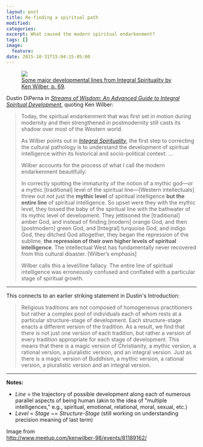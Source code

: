 ```yaml
---
layout: post
title: Re-finding a spiritual path
modified:
categories: 
excerpt: What caused the modern spiritual endarkenment?
tags: []
image:
  feature:
date: 2015-10-31T15:04:15-05:00
---
```


<figure>
	<a href="http://www.meetup.com/kenwilber-98/events/81189162/"><img src="https://lh3.googleusercontent.com/sAa51jMYhrvQDdl57bKJkA27JULekNJKrOYG7-FXg6Q3xwXwW9nuBDLI_3Vo7HqmfYTcmVxzPEj1vgN6jaKv6GCZEGD_FLX3mh06A-BjTV6Jae9wTFwG"></a>
	<figcaption><a href="http://www.meetup.com/kenwilber-98/events/81189162/" title="Some major developmental lines from Integral Spirituality by Ken Wilber, p. 69">Some major developmental lines from Integral Spirituality by Ken Wilber, p. 69</a>.</figcaption>
</figure>

Dustin DiPerna in _[Streams of Wisdom: An Advanced Guide to Integral Spiritual Development][ddsw]_, quoting Ken Wilber:

> Today, the spiritual endarkenment that was first set in motion during modernity and then strengthened in postmodernity still casts its shadow over most of the Western world.
> 
> As Wilber points out in _[Integral Spirituality][kwis]_, the first step to correcting the cultural pathology is to understand the development of spiritual intelligence within its historical and socio-political context. ...
> 
> Wilber accounts for the process of what I call the modern endarkenment beautifully:
> 
> In correctly spotting the immaturity of the notion of a mythic god—or a mythic [traditional] level of the spiritual line—[Western intellectuals] threw out not just the **mythic level** of spiritual intelligence **but the entire line** of spiritual intelligence. So upset were they with the mythic level, they tossed the baby of the spiritual line with the bathwater of its mythic level of development. They jettisoned the [traditional] amber God, and instead of finding [modern] orange God, and then [postmodern] green God, and [Integral] turquoise God, and indigo God, they ditched God altogether, they began the repression of the sublime, **the repression of their own higher levels of spiritual intelligence**. The intellectual West has fundamentally never recovered from this cultural disaster. [Wilber’s emphasis]
> 
> Wilber calls this a level/line fallacy. The entire line of spiritual intelligence was erroneously confused and conflated with a particular stage of spiritual growth.

---

This connects to an earlier striking statement in Dustin's Introduction: 

> Religious traditions are not composed of homogeneous practitioners but rather a complex pool of individuals each of whom rests at a particular structure-stage of development. Each structure-stage enacts a different version of the tradition. As a result, we find that there is not just one version of each tradition, but rather a version of every tradition appropriate for each stage of development. This means that there is a magic version of Christianity, a mythic version, a rational version, a pluralistic version, and an integral version. Just as there is a magic version of Buddhism, a mythic version, a rational version, a pluralistic version and an integral version.

---

**Notes:**  

* _Line_ = the trajectory of possible development along each of numerous parallel aspects of being human (akin to the idea of "multiple intelligences," e.g., spiritual, emotional, relational, moral, sexual, etc.)  
* _Level_ = _Stage_ ~= _Structure-Stage_ (still working on understanding precision meaning of last term)

Image from  
http://www.meetup.com/kenwilber-98/events/81189162/

[kwis]: http://www.amazon.com/Integral-Spirituality-Startling-Religion-Postmodern/dp/1590305272/
[ddsw]: http://www.amazon.com/Streams-Wisdom-Dustin-DiPerna/dp/0989228932/

